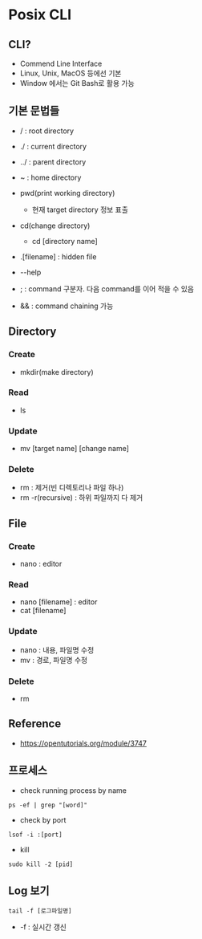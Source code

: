 # Posix CLI
## CLI? 
* Commend Line Interface
* Linux, Unix, MacOS 등에선 기본
* Window 에서는 Git Bash로 활용 가능

## 기본 문법들
* / : root directory
* ./ : current directory
* ../ : parent directory
* ~ : home directory

* pwd(print working directory)
  * 현재 target directory 정보 표출
* cd(change directory)
  * cd [directory name]
* .[filename] : hidden file
* --help
* ; : command 구분자. 다음 command를 이어 적을 수 있음
* && : command chaining 가능

## Directory
### Create
* mkdir(make directory)

### Read
* ls

### Update
* mv [target name] [change name]

### Delete 
* rm : 제거(빈 디렉토리나 파일 하나)
* rm -r(recursive) : 하위 파일까지 다 제거

## File
### Create
* nano : editor

### Read
* nano [filename] : editor
* cat [filename]

### Update
* nano : 내용, 파일명 수정
* mv : 경로, 파일명 수정

### Delete
* rm

## Reference
* https://opentutorials.org/module/3747

## 프로세스
* check running process by name
```
ps -ef | grep "[word]"
```
* check by port
```
lsof -i :[port]
```
* kill
```
sudo kill -2 [pid]
```

## Log 보기
```
tail -f [로그파일명]
```
* -f : 실시간 갱신
